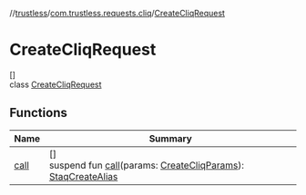 //[trustless](../../../index.md)/[com.trustless.requests.cliq](../index.md)/[CreateCliqRequest](index.md)

# CreateCliqRequest

[]\
class [CreateCliqRequest](index.md)

## Functions

| Name | Summary |
|---|---|
| [call](call.md) | []<br>suspend fun [call](call.md)(params: [CreateCliqParams](../-create-cliq-params/index.md)): [StaqCreateAlias](../-staq-create-alias/index.md) |
